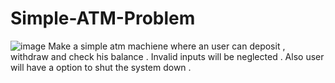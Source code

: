 # Simple-ATM-Problem
![image](https://github.com/Fahim-Al-Razy/Simple-ATM-Problem/assets/169540025/53de5905-fdde-47be-8e11-bd0a6416a0a1)
Make a simple atm machiene where an user can deposit , withdraw and check his balance . 
Invalid inputs will be neglected . Also user will have a option to shut the system down .

